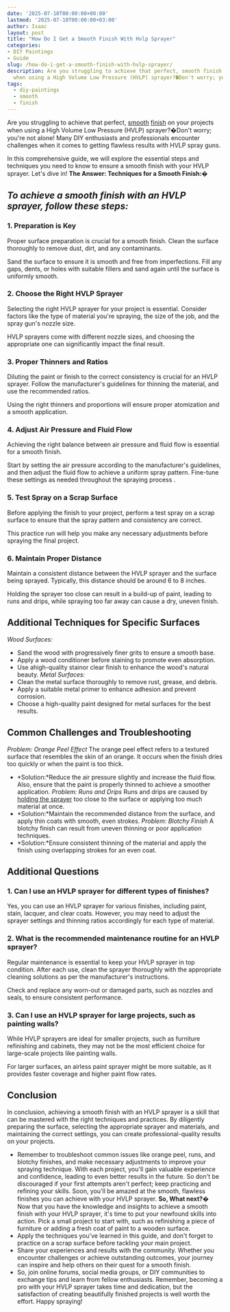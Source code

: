 ```yaml
---
date: '2025-07-10T00:00:00+00:00'
lastmod: '2025-07-10T00:00:00+03:00'
author: Isaac
layout: post
title: "How Do I Get a Smooth Finish With Hvlp Sprayer"
categories:
- DIY Paintings
- Guide
slug: /how-do-i-get-a-smooth-finish-with-hvlp-sprayer/
description: Are you struggling to achieve that perfect, smooth finish on your projects
  when using a High Volume Low Pressure (HVLP) sprayer?�Don't worry; you're not al...
tags: 
  - diy-paintings
  - smooth
  - finish
---
```

Are you struggling to achieve that perfect, [smooth](/posts/best-paint-brush-for-smooth-finish/) [finish](/posts/best-paint-finish-for-ceilings/) on your projects when using a High Volume Low Pressure (HVLP) sprayer?�Don't worry; you're not alone! Many DIY enthusiasts and professionals encounter challenges when it comes to getting flawless results with HVLP spray guns.

In this comprehensive guide, we will explore the essential steps and techniques you need to know to ensure a smooth finish with your HVLP sprayer. Let's dive in!
**The Answer: Techniques for a Smooth Finish:�**
## *To achieve a smooth finish with an HVLP sprayer, follow these steps:*
### **1. Preparation is Key**
Proper surface preparation is crucial for a smooth finish. Clean the surface thoroughly to remove dust, dirt, and any contaminants.

Sand the surface to ensure it is smooth and free from imperfections. Fill any gaps, dents, or holes with suitable fillers and sand again until the surface is uniformly smooth.

### **2. Choose the Right HVLP Sprayer**
Selecting the
right HVLP sprayer
for your project is essential. Consider factors like the type of material you're spraying, the size of the job, and the spray gun's nozzle size.

HVLP sprayers come with different nozzle sizes, and choosing the appropriate one can significantly impact the final result.
### **3. Proper Thinners and Ratios**
Diluting the paint or finish to the correct consistency is crucial for an HVLP sprayer. Follow the manufacturer's guidelines for thinning the material, and use the recommended ratios.

Using the right thinners and proportions will ensure proper atomization and a smooth application.
### **4. Adjust Air Pressure and Fluid Flow**
Achieving the right balance between air pressure and fluid flow is essential for a smooth finish.

Start by setting the air pressure according to the manufacturer's guidelines, and then adjust the fluid flow to achieve a uniform spray pattern. Fine-tune these settings as needed
throughout the spraying process
.
### **5. Test Spray on a Scrap Surface**
Before applying the finish to your project, perform a test spray on a scrap surface to ensure that the spray pattern and consistency are correct.

This practice run will help you make any necessary adjustments before spraying the final project.
### **6. Maintain Proper Distance**
Maintain a consistent distance between the HVLP sprayer and the surface being sprayed. Typically, this distance should be around 6 to 8 inches.

Holding the sprayer too close can result in a build-up of paint, leading to runs and drips, while spraying too far away can cause a dry, uneven finish.
## **Additional Techniques for Specific Surfaces**
*Wood Surfaces:*
- Sand the wood with progressively finer grits to ensure a smooth base.
- Apply a wood conditioner before staining to promote even absorption.
- Use ahigh-quality stainor clear finish to enhance the wood's natural beauty.
*Metal Surfaces:*
- Clean the metal surface thoroughly to remove rust, grease, and debris.
- Apply a suitable metal primer to enhance adhesion and prevent corrosion.
- Choose a high-quality paint designed for metal surfaces for the best results.
## **Common Challenges and Troubleshooting**
*Problem: Orange Peel Effect*
The orange peel effect refers to a textured surface that resembles the skin of an orange. It occurs when the finish dries too quickly or when the paint is too thick.
- *Solution:*Reduce the air pressure slightly and increase the fluid flow. Also, ensure that the paint is properly thinned to achieve a smoother application.
*Problem: Runs and Drips*
Runs and drips are caused by
[holding the sprayer](https://pestpolicy.com/best-hvlp-spray-gun-for-woodworking/)
too close to the surface or applying too much material at once.
- *Solution:*Maintain the recommended distance from the surface, and apply thin coats with smooth, even strokes.
*Problem: Blotchy Finish*
A blotchy finish can result from uneven thinning or poor application techniques.
- *Solution:*Ensure consistent thinning of the material and apply the finish using overlapping strokes for an even coat.
## **Additional Questions**
### **1. Can I use an HVLP sprayer for different types of finishes?**
Yes, you can use an HVLP sprayer for various finishes, including paint, stain, lacquer, and clear coats. However, you may need to adjust the sprayer settings and thinning ratios accordingly for each type of material.
### **2. What is the recommended maintenance routine for an HVLP sprayer?**
Regular maintenance is essential to keep your HVLP sprayer in top condition. After each use, clean the sprayer thoroughly with the appropriate cleaning solutions as per the manufacturer's instructions.

Check and replace any worn-out or damaged parts, such as nozzles and seals, to ensure consistent performance.
### **3. Can I use an HVLP sprayer for large projects, such as painting walls?**
While HVLP sprayers are ideal for smaller projects, such as furniture refinishing and cabinets, they may not be the most efficient choice for large-scale projects like painting walls.

For larger surfaces, an airless paint sprayer might be more suitable, as it provides faster coverage and higher paint flow rates.
## **Conclusion**
In conclusion, achieving a smooth finish with an HVLP sprayer is a skill that can be mastered with the right techniques and practices. By diligently preparing the surface, selecting the appropriate sprayer and materials, and maintaining the correct settings, you can create professional-quality results on your projects.
- Remember to troubleshoot common issues like orange peel, runs, and blotchy finishes, and make necessary adjustments to improve your spraying technique.
With each project, you'll gain valuable experience and confidence, leading to even better results in the future. So don't be discouraged if your first attempts aren't perfect; keep practicing and refining your skills. Soon, you'll be amazed at the smooth, flawless finishes you can achieve with your HVLP sprayer.
**So, What next?�**
Now that you have the knowledge and insights to achieve a smooth finish with your HVLP sprayer, it's time to put your newfound skills into action. Pick a small project to start with, such as refinishing a piece of furniture or adding a fresh coat of paint to a wooden surface.
- Apply the techniques you've learned in this guide, and don't forget to practice on a scrap surface before tackling your main project.
- Share your experiences and results with the community. Whether you encounter challenges or achieve outstanding outcomes, your journey can inspire and help others on their quest for a smooth finish.
- So, join online forums, social media groups, or DIY communities to exchange tips and learn from fellow enthusiasts.
Remember, becoming a pro with your HVLP sprayer takes time and dedication, but the satisfaction of creating beautifully finished projects is well worth the effort. Happy spraying!
